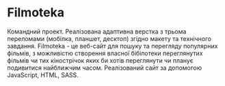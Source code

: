 # Filmoteka

Командний проект. Реалізована адаптивна верстка з трьома переломами (мобілка, планшет, десктоп) згідно макету та технічного завдання.
Filmoteka - це веб-сайт для пошуку та перегляду популярних фільмів, з можливістю створення власної бібілотеки переглянутих фільмів чи тих кінострічок яких би хотів переглянути чи планує подивитися найближчим часом.
Реалізований сайт за допомогою JavaScript, HTML, SASS.


